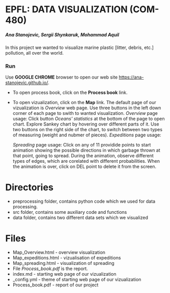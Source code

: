 # EPFL: DATA VISUALIZATION (COM-480) 
##### Ana Stanojevic, Sergii Shynkaruk, Mohammad Aquil

In this project we wanted to visualize marine plastic [litter, debris, etc.] pollution, all over the world.

### Run
Use **GOOGLE CHROME** browser to open our web site https://ana-stanojevic.github.io/. 
  - To open process book, click on the **Process book** link.
  - To open vizualization, click on the **Map** link.
      The default page of our vizualization is *Overview* web page. Use three buttons in the left down corner of each page to       swith to wanted visualization. 
      *Overview* page usage: 
        Click button *Oceans' statistics* at the bottom of the page to open chart. Explore Sankey chart by hovering over               different parts of it. Use two buttons on the right side of the chart, to switch between two types of measuring              (weight and nubmer of pieces).
      *Expeditions* page usage:
        
      *Spreading* page usage:
        Click on any of 11 providide points to start animation showing the possible directions in which garbage thrown at that         point, going to spread. During the animation, observe different types of edges, which are corelated with different             probabilities. When the animation is over, click on DEL point to delete it from the screen.
    

# Directories
- preprocessing folder, contains python code which we used for data processing.
- src folder, contains some auxiliary code and functions
- data folder, contains two different data sets which we visualized

# Files
- Map_Overview.html - overview visualization
- Map_expeditions.html - vizualisation of expeditions
- Map_spreading.html - visualization of spreading
- File *Process_book.pdf* is the report.
- index.md - starting web page of our vizualization
- _config.yml - theme of starting web page of our vizualization
- Process_book.pdf - report of our project
